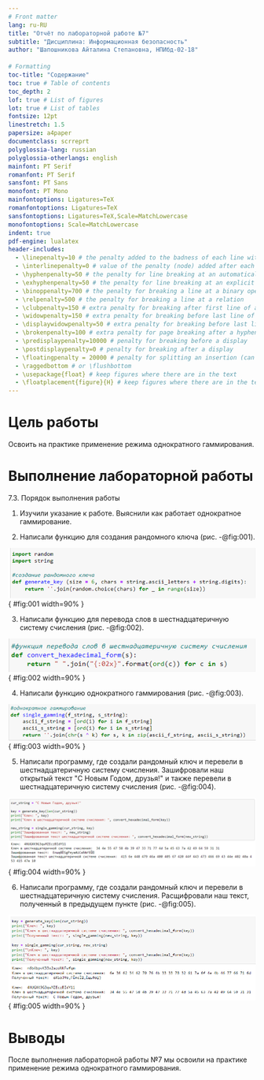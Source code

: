 ```yaml
---
# Front matter
lang: ru-RU
title: "Отчёт по лабораторной работе №7"
subtitle: "Дисциплина: Информационная безопасность"
author: "Шапошникова Айталина Степановна, НПИбд-02-18"

# Formatting
toc-title: "Содержание"
toc: true # Table of contents
toc_depth: 2
lof: true # List of figures
lot: true # List of tables
fontsize: 12pt
linestretch: 1.5
papersize: a4paper
documentclass: scrreprt
polyglossia-lang: russian
polyglossia-otherlangs: english
mainfont: PT Serif
romanfont: PT Serif
sansfont: PT Sans
monofont: PT Mono
mainfontoptions: Ligatures=TeX
romanfontoptions: Ligatures=TeX
sansfontoptions: Ligatures=TeX,Scale=MatchLowercase
monofontoptions: Scale=MatchLowercase
indent: true
pdf-engine: lualatex
header-includes:
  - \linepenalty=10 # the penalty added to the badness of each line within a paragraph (no associated penalty node) Increasing the value makes tex try to have fewer lines in the paragraph.
  - \interlinepenalty=0 # value of the penalty (node) added after each line of a paragraph.
  - \hyphenpenalty=50 # the penalty for line breaking at an automatically inserted hyphen
  - \exhyphenpenalty=50 # the penalty for line breaking at an explicit hyphen
  - \binoppenalty=700 # the penalty for breaking a line at a binary operator
  - \relpenalty=500 # the penalty for breaking a line at a relation
  - \clubpenalty=150 # extra penalty for breaking after first line of a paragraph
  - \widowpenalty=150 # extra penalty for breaking before last line of a paragraph
  - \displaywidowpenalty=50 # extra penalty for breaking before last line before a display math
  - \brokenpenalty=100 # extra penalty for page breaking after a hyphenated line
  - \predisplaypenalty=10000 # penalty for breaking before a display
  - \postdisplaypenalty=0 # penalty for breaking after a display
  - \floatingpenalty = 20000 # penalty for splitting an insertion (can only be split footnote in standard LaTeX)
  - \raggedbottom # or \flushbottom
  - \usepackage{float} # keep figures where there are in the text
  - \floatplacement{figure}{H} # keep figures where there are in the text
---
```


# Цель работы

Освоить на практике применение режима однократного гаммирования.

# Выполнение лабораторной работы

7.3. Порядок выполнения работы

1. Изучили указание к работе. Выяснили как работает однократное гаммирование.

2. Написали функцию для создания рандомного ключа (рис. -@fig:001).

![generate_key](image/1.png){ #fig:001 width=90% }

3. Написали  функцию для перевода слов в шестнадцатеричную систему счисления (рис. -@fig:002).

![convert_hexadecimal_form](image/2.png){ #fig:002 width=90% }

4. Написали  функцию однократного гаммирования (рис. -@fig:003).

![single_gamming](image/3.png){ #fig:003 width=90% }

5. Написали программу, где создали рандомный ключ и перевели в шестнадцатеричную систему счисления. Зашифровали наш открытый текст "С Новым Годом, друзья!" и также перевели в шестнадцатеричную систему счисления (рис. -@fig:004).

![Зашифровка текста](image/4.png){ #fig:004 width=90% }

6. Написали программу, где создали рандомный ключ и перевели в шестнадцатеричную систему счисления. Расщифровали наш текст, полученный в предыдущем пункте (рис. -@fig:005).

![Расшифровка текста](image/5.png){ #fig:005 width=90% }

# Выводы
После выполнения лабораторной работы №7 мы освоили на практике применение режима однократного гаммирования.

